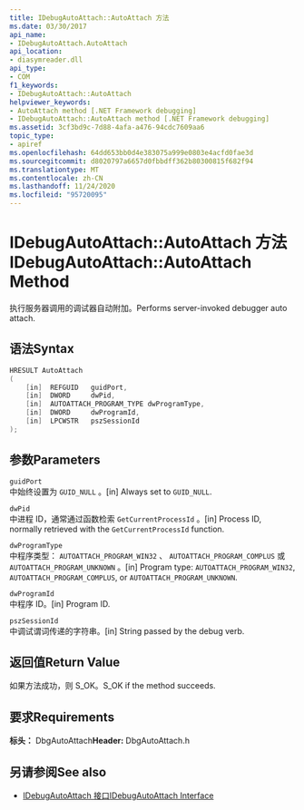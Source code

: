 ```yaml
---
title: IDebugAutoAttach::AutoAttach 方法
ms.date: 03/30/2017
api_name:
- IDebugAutoAttach.AutoAttach
api_location:
- diasymreader.dll
api_type:
- COM
f1_keywords:
- IDebugAutoAttach::AutoAttach
helpviewer_keywords:
- AutoAttach method [.NET Framework debugging]
- IDebugAutoAttach::AutoAttach method [.NET Framework debugging]
ms.assetid: 3cf3bd9c-7d88-4afa-a476-94cdc7609aa6
topic_type:
- apiref
ms.openlocfilehash: 64dd653bb0d4e383075a999e0803e4acfd0fae3d
ms.sourcegitcommit: d8020797a6657d0fbbdff362b80300815f682f94
ms.translationtype: MT
ms.contentlocale: zh-CN
ms.lasthandoff: 11/24/2020
ms.locfileid: "95720095"
---
```

# <a name="idebugautoattachautoattach-method"></a><span data-ttu-id="a31b0-102">IDebugAutoAttach::AutoAttach 方法</span><span class="sxs-lookup"><span data-stu-id="a31b0-102">IDebugAutoAttach::AutoAttach Method</span></span>

<span data-ttu-id="a31b0-103">执行服务器调用的调试器自动附加。</span><span class="sxs-lookup"><span data-stu-id="a31b0-103">Performs server-invoked debugger auto attach.</span></span>  
  
## <a name="syntax"></a><span data-ttu-id="a31b0-104">语法</span><span class="sxs-lookup"><span data-stu-id="a31b0-104">Syntax</span></span>  
  
```cpp  
HRESULT AutoAttach  
(  
    [in]  REFGUID   guidPort,  
    [in]  DWORD     dwPid,  
    [in]  AUTOATTACH_PROGRAM_TYPE dwProgramType,  
    [in]  DWORD     dwProgramId,  
    [in]  LPCWSTR   pszSessionId  
);  
```  
  
## <a name="parameters"></a><span data-ttu-id="a31b0-105">参数</span><span class="sxs-lookup"><span data-stu-id="a31b0-105">Parameters</span></span>  

 `guidPort`  
 <span data-ttu-id="a31b0-106">中始终设置为 `GUID_NULL` 。</span><span class="sxs-lookup"><span data-stu-id="a31b0-106">[in] Always set to `GUID_NULL`.</span></span>  
  
 `dwPid`  
 <span data-ttu-id="a31b0-107">中进程 ID，通常通过函数检索 `GetCurrentProcessId` 。</span><span class="sxs-lookup"><span data-stu-id="a31b0-107">[in] Process ID, normally retrieved with the `GetCurrentProcessId` function.</span></span>  
  
 `dwProgramType`  
 <span data-ttu-id="a31b0-108">中程序类型： `AUTOATTACH_PROGRAM_WIN32` 、 `AUTOATTACH_PROGRAM_COMPLUS` 或 `AUTOATTACH_PROGRAM_UNKNOWN` 。</span><span class="sxs-lookup"><span data-stu-id="a31b0-108">[in] Program type: `AUTOATTACH_PROGRAM_WIN32`, `AUTOATTACH_PROGRAM_COMPLUS`, or `AUTOATTACH_PROGRAM_UNKNOWN`.</span></span>  
  
 `dwProgramId`  
 <span data-ttu-id="a31b0-109">中程序 ID。</span><span class="sxs-lookup"><span data-stu-id="a31b0-109">[in] Program ID.</span></span>  
  
 `pszSessionId`  
 <span data-ttu-id="a31b0-110">中调试谓词传递的字符串。</span><span class="sxs-lookup"><span data-stu-id="a31b0-110">[in] String passed by the debug verb.</span></span>  
  
## <a name="return-value"></a><span data-ttu-id="a31b0-111">返回值</span><span class="sxs-lookup"><span data-stu-id="a31b0-111">Return Value</span></span>  

 <span data-ttu-id="a31b0-112">如果方法成功，则 S_OK。</span><span class="sxs-lookup"><span data-stu-id="a31b0-112">S_OK if the method succeeds.</span></span>  
  
## <a name="requirements"></a><span data-ttu-id="a31b0-113">要求</span><span class="sxs-lookup"><span data-stu-id="a31b0-113">Requirements</span></span>  

 <span data-ttu-id="a31b0-114">**标头：** DbgAutoAttach</span><span class="sxs-lookup"><span data-stu-id="a31b0-114">**Header:** DbgAutoAttach.h</span></span>  
  
## <a name="see-also"></a><span data-ttu-id="a31b0-115">另请参阅</span><span class="sxs-lookup"><span data-stu-id="a31b0-115">See also</span></span>

- [<span data-ttu-id="a31b0-116">IDebugAutoAttach 接口</span><span class="sxs-lookup"><span data-stu-id="a31b0-116">IDebugAutoAttach Interface</span></span>](idebugautoattach-interface.md)
